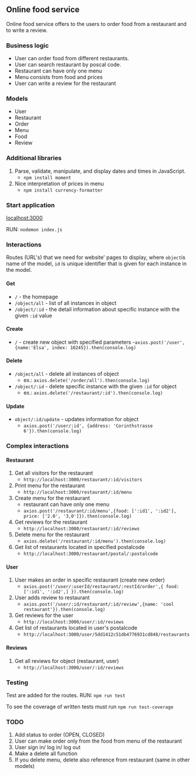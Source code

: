 ## Online food service

Online food service offers to the users to order food from a restaurant and to write a review.

### Business logic
- User can order food from different restaurants.
- User can search restaurant by poscal code.
- Restaurant can have only one menu
- Menu consists from food and prices
- User can write a review for the restaurant


### Models
- User
- Restaurant
- Order
- Menu
- Food
- Review


### Additional libraries
1. Parse, validate, manipulate, and display dates and times in JavaScript.
    - `npm install moment`
2.  Nice interpretation of prices in menu
    - `npm install currency-formatter`

    
### Start application

[localhost:3000](http://localhost:3000/)

RUN: `nodemon index.js`

### Interactions

Routes (URL's) that we need for website' pages to display, where `object`is name of the model, `id` is unique identifier that is given for each instance in the model.

#### Get
- `/` - the homepage 
- `/object/all` - list of all instances in object
- `/object/:id` - the detail information about specific instance with the given `:id` value


#### Create
- `/` - create new object with specified parameters
    -`axios.post('/user', {name:'Elsa', index: 10245}).then(console.log)`

#### Delete
- `/object/all` - delete all instances of object
    - ex.: `axios.delete('/order/all').then(console.log)`
- `/object/:id` - delete specific instance with the given `:id` for object
    - ex.: `axios.delete('/restaurant/:id').then(console.log)`

#### Update
- `object/:id/update` - updates information for object
    - `axios.post('/user/:id', {address: 'Corinthstrasse 6'}).then(console.log)`




### Complex interactions

#### Restaurant
1. Get all visitors for the restaurant
    - `http://localhost:3000/restaurant/:id/visitors`
2. Print menu for the restaurant
    - `http://localhost:3000/restaurant/:id/menu`
3. Create menu for the restaurant
    - restaurant can have only one menu
    - `axios.post('/restaurant/:id/menu',{food: [':id1', ':id2'], price: ['2.0', '3,0']}).then(console.log)`
4. Get reviews for the restaurant
    - `http://localhost:3000/restaurant/:id/reviews`
5. Delete menu for the restaurant
    - `axios.delete('/restaurant/:id/menu').then(console.log)`
6. Get list of restaurants located in specified postalcode
    - `http://localhost:3000/restaurant/postal/:postalcode` 

#### User
1. User makes an order in specific restaurant (create new order)
    - `axios.post('/user/:userId/restaurant/:restId/order',{ food: [':id1', ':id2',] }).then(console.log)`
2. User adds review to restaurant
    - `axios.post('/user/:id/restaurant/:id/review',{name: 'cool restaurant'}).then(console.log)`
3. Get reviews for the user
    - `http://localhost:3000/user/:id/reviews`
4. Get list of restaurants located in user's postalcode
    - `http://localhost:3000/user/5dd1412c51db4776931cd848/restaurants` 


#### Reviews
1. Get all reviews for object (restaurant, user)
    - `http://localhost:3000/user/:id/reviews`


### Testing

Test are added for the routes.
RUN:  `npm run test`

To see the coverage of written tests must run `npm run test-coverage`


### TODO
1. Add status to order (OPEN, CLOSED)
2. User can make order only from the food from menu of the restaurant
3. User sign in/ log in/ log out 
4. Make a delete all function 
5. If you delete menu, delete also reference from restaurant (same in other models)